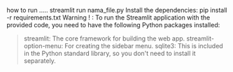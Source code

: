 how to run .....
streamlit run nama_file.py 
Install the dependencies:
        pip install -r requirements.txt
Warning ! : 
To run the Streamlit application with the provided code, you need to have the following Python packages installed:

  >streamlit: The core framework for building the web app.
  >streamlit-option-menu: For creating the sidebar menu.
  >sqlite3: This is included in the Python standard library, so you don't need to install it separately.
